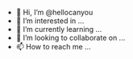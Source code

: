 - 👋 Hi, I’m @hellocanyou
- 👀 I’m interested in ...
- 🌱 I’m currently learning ...
- 💞️ I’m looking to collaborate on ...
- 📫 How to reach me ...

<!---
hellocanyou/hellocanyou is a ✨ special ✨ repository because its `README.md` (this file) appears on your GitHub profile.
You can click the Preview link to take a look at your changes.
--->
